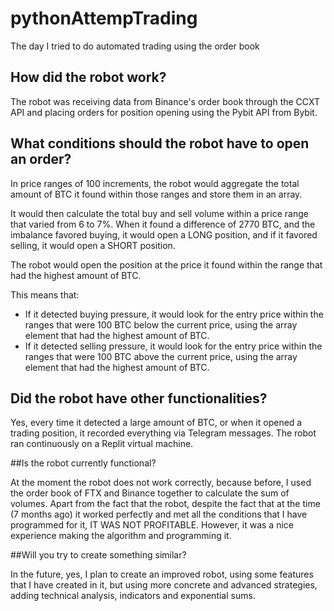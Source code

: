 # pythonAttempTrading
The day I tried to do automated trading using the order book
## How did the robot work?
The robot was receiving data from Binance's order book through the CCXT API and placing orders for position opening using the Pybit API from Bybit.
## What conditions should the robot have to open an order?

In price ranges of 100 increments, the robot would aggregate the total amount of BTC it found within those ranges and store them in an array. 

It would then calculate the total buy and sell volume within a price range that varied from 6 to 7%. When it found a difference of 2770 BTC, and the imbalance favored buying, it would open a LONG position, and if it favored selling, it would open a SHORT position. 

The robot would open the position at the price it found within the range that had the highest amount of BTC.

This means that:
- If it detected buying pressure, it would look for the entry price within the ranges that were 100 BTC below the current price, using the array element that had the highest amount of BTC. 
- If it detected selling pressure, it would look for the entry price within the ranges that were 100 BTC above the current price, using the array element that had the highest amount of BTC.

## Did the robot have other functionalities?

Yes, every time it detected a large amount of BTC, or when it opened a trading position, it recorded everything via Telegram messages. The robot ran continuously on a Replit virtual machine.

##Is the robot currently functional?

At the moment the robot does not work correctly, because before, I used the order book of FTX and Binance together to calculate the sum of volumes. Apart from the fact that the robot, despite the fact that at the time (7 months ago) it worked perfectly and met all the conditions that I have programmed for it, IT WAS NOT PROFITABLE.
However, it was a nice experience making the algorithm and programming it.

##Will you try to create something similar?

In the future, yes, I plan to create an improved robot, using some features that I have created in it, but using more concrete and advanced strategies, adding technical analysis, indicators and exponential sums.
